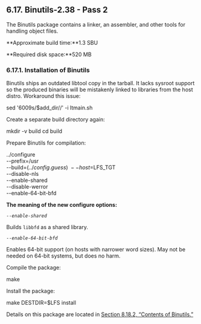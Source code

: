 ## 6.17. Binutils-2.38 - Pass 2

The Binutils package contains a linker, an assembler, and other tools for handling object files.

**Approximate build time:**1.3 SBU

**Required disk space:**520 MB

### 6.17.1. Installation of Binutils

Binutils ships an outdated libtool copy in the tarball. It lacks sysroot support so the produced binaries will be mistakenly linked to libraries from the host distro. Workaround this issue:

sed '6009s/$add_dir//' -i ltmain.sh

Create a separate build directory again:

mkdir -v build
cd       build

Prepare Binutils for compilation:

../configure                   \
    --prefix=/usr              \
    --build=$(../config.guess) \
    --host=$LFS_TGT            \
    --disable-nls              \
    --enable-shared            \
    --disable-werror           \
    --enable-64-bit-bfd

**The meaning of the new configure options:**

_`--enable-shared`_

Builds `libbfd` as a shared library.

_`--enable-64-bit-bfd`_

Enables 64-bit support (on hosts with narrower word sizes). May not be needed on 64-bit systems, but does no harm.

Compile the package:

make

Install the package:

make DESTDIR=$LFS install

Details on this package are located in [Section 8.18.2, “Contents of Binutils.”](https://linuxfromscratch.org/lfs/downloads/stable/LFS-BOOK-11.1-NOCHUNKS.html#contents-binutils "8.18.2. Contents of Binutils")